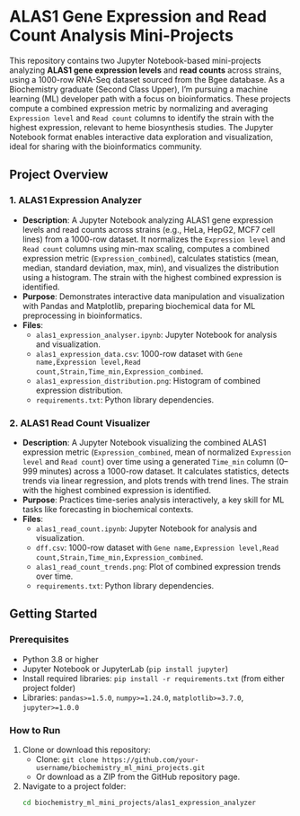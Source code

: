 # ALAS1 Gene Expression and Read Count Analysis Mini-Projects

This repository contains two Jupyter Notebook-based mini-projects analyzing **ALAS1 gene expression levels** and **read counts** across strains, using a 1000-row RNA-Seq dataset sourced from the Bgee database. As a Biochemistry graduate (Second Class Upper), I’m pursuing a machine learning (ML) developer path with a focus on bioinformatics. These projects compute a combined expression metric by normalizing and averaging `Expression level` and `Read count` columns to identify the strain with the highest expression, relevant to heme biosynthesis studies. The Jupyter Notebook format enables interactive data exploration and visualization, ideal for sharing with the bioinformatics community.

## Project Overview

### 1. ALAS1 Expression Analyzer
- **Description**: A Jupyter Notebook analyzing ALAS1 gene expression levels and read counts across strains (e.g., HeLa, HepG2, MCF7 cell lines) from a 1000-row dataset. It normalizes the `Expression level` and `Read count` columns using min-max scaling, computes a combined expression metric (`Expression_combined`), calculates statistics (mean, median, standard deviation, max, min), and visualizes the distribution using a histogram. The strain with the highest combined expression is identified.
- **Purpose**: Demonstrates interactive data manipulation and visualization with Pandas and Matplotlib, preparing biochemical data for ML preprocessing in bioinformatics.
- **Files**:
  - `alas1_expression_analyser.ipynb`: Jupyter Notebook for analysis and visualization.
  - `alas1_expression_data.csv`: 1000-row dataset with `Gene name,Expression level,Read count,Strain,Time_min,Expression_combined`.
  - `alas1_expression_distribution.png`: Histogram of combined expression distribution.
  - `requirements.txt`: Python library dependencies.

### 2. ALAS1 Read Count Visualizer
- **Description**: A Jupyter Notebook visualizing the combined ALAS1 expression metric (`Expression_combined`, mean of normalized `Expression level` and `Read count`) over time using a generated `Time_min` column (0–999 minutes) across a 1000-row dataset. It calculates statistics, detects trends via linear regression, and plots trends with trend lines. The strain with the highest combined expression is identified.
- **Purpose**: Practices time-series analysis interactively, a key skill for ML tasks like forecasting in biochemical contexts.
- **Files**:
  - `alas1_read_count.ipynb`: Jupyter Notebook for analysis and visualization.
  - `dff.csv`: 1000-row dataset with  `Gene name,Expression level,Read count,Strain,Time_min,Expression_combined`.
  - `alas1_read_count_trends.png`: Plot of combined expression trends over time.
  - `requirements.txt`: Python library dependencies.

## Getting Started

### Prerequisites
- Python 3.8 or higher
- Jupyter Notebook or JupyterLab (`pip install jupyter`)
- Install required libraries: `pip install -r requirements.txt` (from either project folder)
- Libraries: `pandas>=1.5.0`, `numpy>=1.24.0`, `matplotlib>=3.7.0`, `jupyter>=1.0.0`

### How to Run
1. Clone or download this repository:
   - Clone: `git clone https://github.com/your-username/biochemistry_ml_mini_projects.git`
   - Or download as a ZIP from the GitHub repository page.
2. Navigate to a project folder:
   ```bash
   cd biochemistry_ml_mini_projects/alas1_expression_analyzer